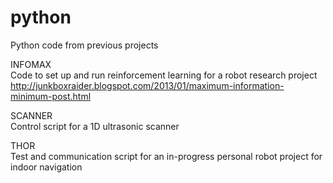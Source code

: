 # python
Python code from previous projects

INFOMAX <br>
Code to set up and run reinforcement learning for a robot research project
http://junkboxraider.blogspot.com/2013/01/maximum-information-minimum-post.html

SCANNER <br>
Control script for a 1D ultrasonic scanner

THOR <br>
Test and communication script for an in-progress personal robot project for indoor navigation
